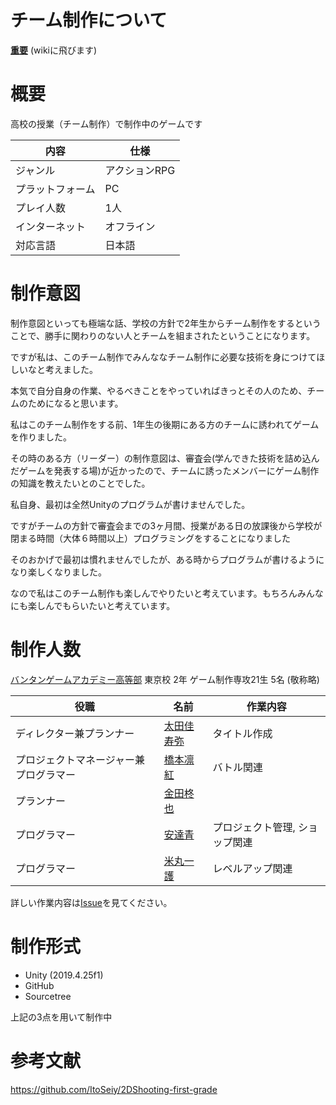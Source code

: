 # チーム制作について
**[重要](https://github.com/Mallow0730/TeamA/wiki)** (wikiに飛びます)

# 概要

高校の授業（チーム制作）で制作中のゲームです

|内容|仕様|
| ---- | ---- | 
|ジャンル|アクションRPG|
| プラットフォーム | PC |
|プレイ人数|1人| 
| インターネット|オフライン|
| 対応言語 | 日本語 |

# 制作意図

制作意図といっても極端な話、学校の方針で2年生からチーム制作をするということで、勝手に関わりのない人とチームを組まされたということになります。

ですが私は、このチーム制作でみんななチーム制作に必要な技術を身につけてほしいなと考えました。

本気で自分自身の作業、やるべきことをやっていればきっとその人のため、チームのためになると思います。

私はこのチーム制作をする前、1年生の後期にある方のチームに誘われてゲームを作りました。

その時のある方（リーダー）の制作意図は、審査会(学んできた技術を詰め込んだゲームを発表する場)が近かったので、チームに誘ったメンバーにゲーム制作の知識を教えたいとのことでした。

私自身、最初は全然Unityのプログラムが書けませんでした。

ですがチームの方針で審査会までの3ヶ月間、授業がある日の放課後から学校が閉まる時間（大体６時間以上）プログラミングをすることになりました

そのおかげで最初は慣れませんでしたが、ある時からプログラムが書けるようになり楽しくなりました。

なので私はこのチーム制作も楽しんでやりたいと考えています。もちろんみんなにも楽しんでもらいたいと考えています。


# 制作人数
[バンタンゲームアカデミー高等部](https://www.vantan-gamehs.com/index.php) 東京校 2年 ゲーム制作専攻21生 5名 (敬称略)

| 役職 | 名前 | 作業内容 |
| ---- | ---- | ---- |
|ディレクター兼プランナー|[太田佳寿弥](https://github.com/KazuyaOta)|タイトル作成|
|プロジェクトマネージャー兼プログラマー|[橋本凛紅](https://github.com/rikuriku0402)|バトル関連|
|プランナー|[金田柊也](https://github.com/Shuukane1201)|  |
|プログラマー|[安達青](https://github.com/Mallow0730)|プロジェクト管理, ショップ関連|
|プログラマー|[米丸一護](https://github.com/YONE15)|レベルアップ関連|

詳しい作業内容は[Issue](https://github.com/Mallow0730/TeamA/issues)を見てください。

# 制作形式

- Unity (2019.4.25f1)
- GitHub
- Sourcetree

上記の3点を用いて制作中

# 参考文献

https://github.com/ItoSeiy/2DShooting-first-grade
